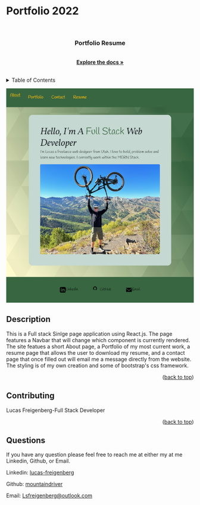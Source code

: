 # Portfolio 2022

  <!-- PROJECT LOGO -->
  <br />
  <div align="center">
        <a href="https://github.com/mountaindriver/Portfolio-2022">
        </a>
        <h3 align="center">Portfolio Resume</h3>
        <p align="center">
        <br>
        <a href="https://github.com/mountaindriver/Portfolio-2022"><strong>Explore the docs »</strong></a>
        <br />
        <br />
        </p>
  </div>

  <!-- TABLE OF CONTENTS -->
  <details>
    <summary>Table of Contents</summary>
    <ol>
      <li><a href='#description'>Description</a></li>
      <li><a href='#contributing'>Contributing</a></li>
      <li><a href='#questions'>Questions</a></li>
    </ol>
  </details>

![Portfolio ScreenShot](assests\images\screencapture-mountaindriver-github-io-Portfolio-2022-2022-11-15-15_08_51.png)

## Description

This is a Full stack Sinlge page application using React.js. The page features a Navbar that will change which component is currently rendered. The site featues a short About page, a Portfolio of my most current work, a resume page that allows the user to download my resume, and a contact page that once filled out will email me a message directly from the website. The styling is of my own creation and some of bootstrap's css framework.

  <p align="right">(<a href="#readme-top">back to top</a>)</p>
  
  
  ## Contributing
  
  Lucas Freigenberg-Full Stack Developer
  
  <p align="right">(<a href="#readme-top">back to top</a>)</p>
  
  
  ## Questions
  
  If you have any question please feel free to reach me at either my at me Linkedin, Github, or Email.
  <p align="left">Linkedin: <a href="#https://www.linkedin.com/in/lucas-freigenberg-539338134/">lucas-freigenberg</a></p>
  <p align="left">Github: <a href="#https://github.com/mountaindriver">mountaindriver</a></p>
  <p align="left">Email: <a href="#Lsfreigenberg@outlook.com">Lsfreigenberg@outlook.com</a></p>
